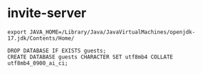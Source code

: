 # invite-server

```
export JAVA_HOME=/Library/Java/JavaVirtualMachines/openjdk-17.jdk/Contents/Home/
```

```
DROP DATABASE IF EXISTS guests;
CREATE DATABASE guests CHARACTER SET utf8mb4 COLLATE utf8mb4_0900_ai_ci;
```